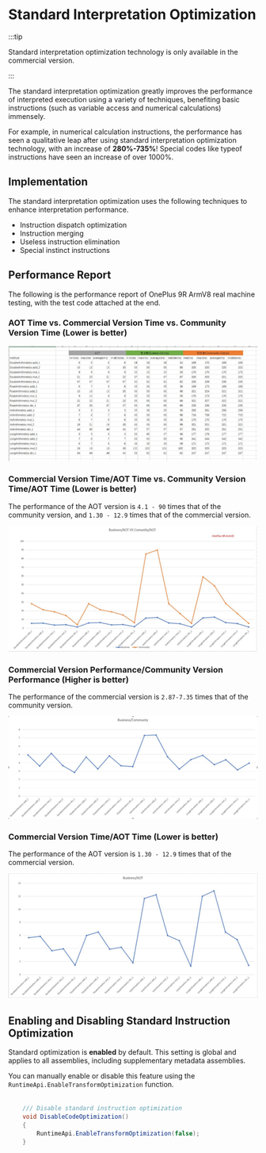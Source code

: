 # Standard Interpretation Optimization

:::tip

Standard interpretation optimization technology is only available in the commercial version.

:::

The standard interpretation optimization greatly improves the performance of interpreted execution using a variety of techniques, benefiting basic instructions (such as variable access and numerical calculations) immensely.

For example, in numerical calculation instructions, the performance has seen a qualitative leap after using standard interpretation optimization technology, with an increase of **280%-735%**! Special codes like typeof instructions have seen an increase of over 1000%.

## Implementation

The standard interpretation optimization uses the following techniques to enhance interpretation performance.

- Instruction dispatch optimization
- Instruction merging
- Useless instruction elimination
- Special instinct instructions

## Performance Report

The following is the performance report of OnePlus 9R ArmV8 real machine testing, with the test code attached at the end.

### AOT Time vs. Commercial Version Time vs. Community Version Time (Lower is better)

![data](/img/benchmark/numeric_datas.jpg)

### Commercial Version Time/AOT Time vs. Community Version Time/AOT Time (Lower is better)

The performance of the AOT version is `4.1 - 90` times that of the community version, and `1.30 - 12.9` times that of the commercial version.

![data](/img/benchmark/numeric_business_vs_aot_div_aot.jpg)

### Commercial Version Performance/Community Version Performance (Higher is better)

The performance of the commercial version is `2.87-7.35` times that of the community version.

![data](/img/benchmark/numeric_dialog_business_div_community.jpg)

### Commercial Version Time/AOT Time (Lower is better)

The performance of the AOT version is `1.30 - 12.9` times that of the commercial version.

![data](/img/benchmark/numeric_dialog_business_div_aot.jpg)

## Enabling and Disabling Standard Instruction Optimization

Standard optimization is **enabled** by default. This setting is global and applies to all assemblies, including supplementary metadata assemblies.

You can manually enable or disable this feature using the `RuntimeApi.EnableTransformOptimization` function.

```csharp

    /// Disable standard instruction optimization
    void DisableCodeOptimization()
    {
        RuntimeApi.EnableTransformOptimization(false);
    }
```
